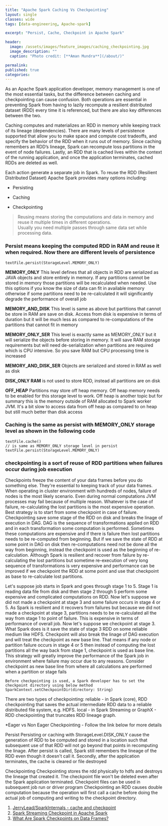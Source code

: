 ```yaml
---
title: "Apache Spark Caching Vs Checkpointing"
layout: single
classes: wide
tags: [data-engineering, Apache-spark]

excerpt: "Persist, Cache, Checkpoint in Apache Spark"

header:
  image: /assets/images/feature_images/caching_checkpointing.jpg
  image_description: ""
  caption: "Photo credit: [**Aman Mundra**](/about/)"

permalink:
published: true
categories: 
---
```

As an Apache Spark application developer, memory management is one of the most essential tasks, but the difference between caching and checkpointing can cause confusion. 
Both operations are essential in preventing Spark from having to lazily recompute a resilient distributed dataset (RDD) every time it is referenced, but there are also key differences 
between the two.

Caching computes and materializes an RDD in memory while keeping track of its lineage (dependencies). There are many levels of persistence supported that allow you to make space and compute 
cost tradeoffs, and specify the behavior of the RDD when it runs out of memory. Since caching remembers an RDD’s lineage, Spark can recompute loss partitions in the event of node failures. 
Lastly, an RDD that is cached lives within the context of the running application, and once the application terminates, cached RDDs are deleted as well.

Each action generate a separate job in Spark.
To reuse the RDD (Resilient Distributed Dataset) Apache Spark provides many options including:

- Persisting

- Caching

- Checkpointing

>Reusing means storing the computations and data in memory and reuse it multiple times in different operations.  
Usually you need multiple passes through same data set while processing data.

### Persist means keeping the computed RDD in RAM and reuse it when required. Now there are different levels of persistence

    textFile.persist(StorageLevel.MEMORY_ONLY)

**MEMORY_ONLY** 
This level defines that all objects in RDD are serialized as JAVA objects and store entirely in memory. If any partitions cannot be stored in memory those partitions will be recalculated when needed. Use this options if you know the size of data can fit in available memory otherwise if some partitions need to be re-calculated it will significantly degrade the performance of overall job

**MEMORY_AND_DISK** 
This level is same as above but partitions that cannot be store in RAM are save on disk. Access from disk is expensive in terms of duration but it will be much less as compared to re-computations of the partitions that cannot fit in memory

**MEMORY_ONLY_SER** 
This level is exactly same as MEMORY_ONLY but it will serialize the objects before storing in memory. It will save RAM storage requirements but will need de-serialization when partitions are required which is CPU intensive. So you save RAM but CPU processing time is increased

**MEMORY_AND_DISK_SER** 
Objects are serialized and stored in RAM as well as disk

**DISK_ONLY RAM** 
is not used to store RDD, instead all partitions are on disk

**OFF_HEAP** 
Partitions may store off heap memory. Off heap memory needs to be enabled for this storage level to work. Off heap is another topic but for summary this is the memory outside of RAM allocated to Spark worker JVM. It's a bit slow to access data from off heap as compared to on heap but still much better than disk access


### Caching is the same as persist with MEMORY_ONLY storage level as shown in the following code

    textFile.cache()
    // is same as MEMORY_ONLY storage level in persist 
    textFile.persist(StorageLevel.MEMORY_ONLY)


### checkpointing is a sort of reuse of RDD partitions when failures occur during job execution
Checkpoints freeze the content of your data frames before you do something else. They're essential to keeping track of your data frames.
When operating in cluster environment with hundreds of nodes, failure of nodes is the most likely scenario. Even during normal computations JVM processes may fail because of multiple reason. Whatever is the case of failure, re-calculating the lost partitions is the most expensive operation. Best strategy is to start from some checkpoint in case of failure. Checkpointing save some stage of the RDD on disk and breaks the linage of execution in DAG. DAG is the sequence of transformations applied on RDD and in each transformation some computation is performed. Sometimes these computations are expensive and if there is failure then lost partitions needs to be re-computed from beginning. But if we save the state of RDD at some point in DAG on disk then re-computations need not be done all the way from beginning, instead the checkpoint is used as the beginning of re-calculation. Although Spark is resilient and recover from failure by re-calculating the lost partitions but sometime re-execution of very long sequence of transformations is very expensive and performance can be improved if we checkpoint the RDD at some point and use that checkpoint as base to re-calculate lost partitions.

Let's suppose job starts in Spark and goes through stage 1 to 5. Stage 1 is reading data file from disk and then stage 2 through 5 perform some expensive and complicated computations on RDD. Now let's suppose we did not made a checkpoint at stage 3 and some failure occurs in stage 4 or 5. As Spark is resilient and it recovers from failures but because we did not made a checkpoint at stage 3, partitions needs to be re-calculated all the way from stage 1 to point of failure. This is expensive in terms of performance of overall job. Now let's suppose we checkpoint at stage 3. What Spark does is it save the state of stage 3 RDD on some reliable medium like HDFS. Checkpoint will also break the linage of DAG execution and will treat the checkpoint as new base line. That means if any node or partition failure occurs in stage 4 or 5 then instead of computing the lost partitions all the way back from stage 1, checkpoint is used as base line. This strategy will greatly improve the performance of the Spark job in environment where failure may occur due to any reasons. Consider checkpoint as new base line from where all calculations are performed when a partition or stage fails

    Before checkpointing is used, a Spark developer has to set the checkpoint directory using below method
    SparkContext.setCheckpointDir(directory: String)
    
There are two types of checkpointing:
reliable - in Spark (core), RDD checkpointing that saves the actual intermediate RDD data to a reliable distributed file system, e.g. HDFS.
local - in Spark Streaming or GraphX - RDD checkpointing that truncates RDD lineage graph.

*Eager vs Non Eager Checkpointing - Follow the link below for more details

Persist
Persisting or caching with StorageLevel.DISK_ONLY cause the generation of RDD to be computed and stored in a location such that subsequent use of that RDD will not go beyond that points in recomputing the linage.
After persist is called, Spark still remembers the lineage of the RDD even though it doesn't call it.
Secondly, after the application terminates, the cache is cleared or file destroyed

Checkpointing
Checkpointing stores the rdd physically to hdfs and destroys the lineage that created it.
The checkpoint file won't be deleted even after the Spark application terminated.
Checkpoint files can be used in subsequent job run or driver program
Checkpointing an RDD causes double computation because the operation will first call a cache before doing the actual job of computing and writing to the checkpoint directory.

1. [JerryLead/SparkInternals - cache and checkpoint](https://github.com/JerryLead/SparkInternals/blob/master/markdown/english/6-CacheAndCheckpoint.md)
2. [Spark Streaming Checkpoint in Apache Spark](https://data-flair.training/blogs/apache-spark-streaming-checkpoint/)
3. [What Are Spark Checkpoints on Data Frames?](https://dzone.com/articles/what-are-spark-checkpoints-on-dataframes)

